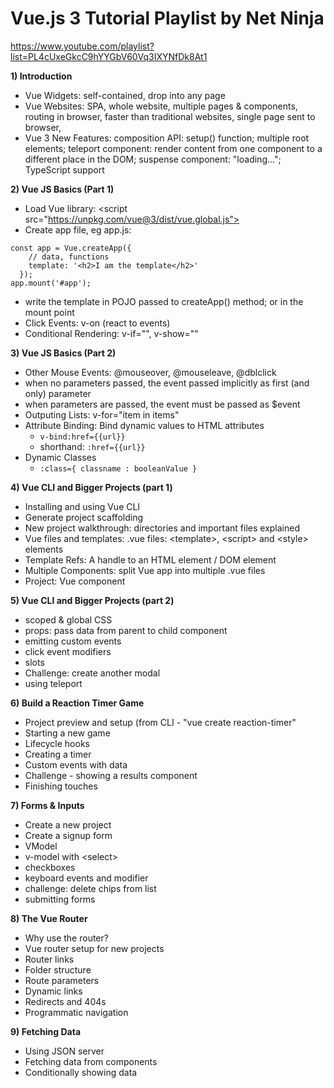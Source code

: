 # Vue.js 3 Tutorial Playlist by Net Ninja

https://www.youtube.com/playlist?list=PL4cUxeGkcC9hYYGbV60Vq3IXYNfDk8At1

**1) Introduction**
* Vue Widgets: self-contained, drop into any page
* Vue Websites: SPA, whole website, multiple pages & components, routing in browser, 
faster than traditional websites, single page sent to browser, 
* Vue 3 New Features: composition API: setup() function; multiple root elements;
teleport component: render content from one component to a different place in the DOM;
suspense component: "loading..."; TypeScript support


**2) Vue JS Basics (Part 1)**
* Load Vue library: \<script src="https://unpkg.com/vue@3/dist/vue.global.js"></script>
* Create app file, eg app.js:
```vue
const app = Vue.createApp({
    // data, functions
    template: '<h2>I am the template</h2>'
  });
app.mount('#app');
```
* write the template in POJO passed to createApp() method; or in the mount point 
* Click Events: v-on (react to events)
* Conditional Rendering: v-if="", v-show=""


**3) Vue JS Basics (Part 2)** 
* Other Mouse Events: @mouseover, @mouseleave, @dblclick
* when no parameters passed, the event passed implicitly as first (and only) parameter
* when parameters are passed, the event must be passed as $event
* Outputing Lists: v-for="item in items"
* Attribute Binding: Bind dynamic values to HTML attributes
  * `v-bind:href={{url}}`
  * shorthand: `:href={{url}}`
* Dynamic Classes
  * `:class={ classname : booleanValue }`

**4) Vue CLI and Bigger Projects (part 1)**
* Installing and using Vue CLI
* Generate project scaffolding 
* New project walkthrough: directories and important files explained
* Vue files and templates: .vue files: &lt;template>, &lt;script> and &lt;style> elements
* Template Refs: A handle to an HTML element / DOM element  
* Multiple Components: split Vue app into multiple .vue files
* Project: <Modal> Vue component

**5) Vue CLI and Bigger Projects (part 2)**
* scoped & global CSS
* props: pass data from parent to child component
* emitting custom events
* click event modifiers
* slots
* Challenge: create another modal
* using teleport

**6) Build a Reaction Timer Game**
* Project preview and setup (from CLI - "vue create reaction-timer"
* Starting a new game
* Lifecycle hooks
* Creating a timer
* Custom events with data
* Challenge - showing a results component
* Finishing touches

**7) Forms & Inputs**
* Create a new project
* Create a signup form
* VModel
* v-model with &lt;select&gt;
* checkboxes
* keyboard events and modifier
* challenge: delete chips from list
* submitting forms

**8) The Vue Router**
* Why use the router?
* Vue router setup for new projects 
* Router links
* Folder structure
* Route parameters
* Dynamic links
* Redirects and 404s
* Programmatic navigation

**9) Fetching Data**
* Using JSON server
* Fetching data from components
* Conditionally showing data
